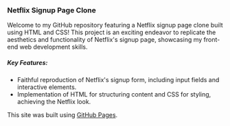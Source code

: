 ### Netflix Signup Page Clone

Welcome to my GitHub repository featuring a Netflix signup page clone built using HTML and CSS! 
This project is an exciting endeavor to replicate the aesthetics and functionality of Netflix's 
signup page, showcasing my front-end web development skills.

##### Key Features:

* Faithful reproduction of Netflix's signup form, including input fields and interactive elements.
* Implementation of HTML for structuring content and CSS for styling, achieving the Netflix look.

This site was built using [GitHub Pages](https://joswin18.github.io/Netflix_clone/).
